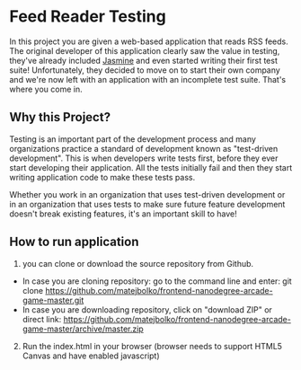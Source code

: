 # Feed Reader Testing

In this project you are given a web-based application that reads RSS feeds. The original developer of this application clearly saw the value in testing, they've already included [Jasmine](http://jasmine.github.io/) and even started writing their first test suite! Unfortunately, they decided to move on to start their own company and we're now left with an application with an incomplete test suite. That's where you come in.


## Why this Project?

Testing is an important part of the development process and many organizations practice a standard of development known as "test-driven development". This is when developers write tests first, before they ever start developing their application. All the tests initially fail and then they start writing application code to make these tests pass.

Whether you work in an organization that uses test-driven development or in an organization that uses tests to make sure future feature development doesn't break existing features, it's an important skill to have!


## How to run application
1. you can clone or download the source repository from Github.
- In case you are cloning repository: go to the command line and enter:
git clone https://github.com/matejbolko/frontend-nanodegree-arcade-game-master.git
- In case you are downloading repository, click on "download ZIP" or direct link: https://github.com/matejbolko/frontend-nanodegree-arcade-game-master/archive/master.zip
2. Run the index.html in your browser (browser needs to support HTML5 Canvas and have enabled javascript)

